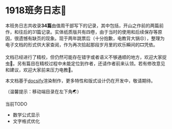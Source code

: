 # 1918班务日志🎉

本班务日志共收录**34篇**由值周干部写下的记录，其中包括，开山之作前的两篇前作，和往后的31篇记录。实体纸质版共有四卷，由于当时的使用和后续保存等原因，很遗憾有缺页的现象。现于两年跳票后（十分抱歉，电教背大锅😣），整理为电子文档的形式供大家查阅，作为再次拾起那段岁月里的欢乐瞬间的🎞️凭依。

文档已经进行了精校，但仍然可能存在错字或者语义不够通顺的地方，欢迎大家捉虫🌹。另有篇目在精校过程中未能定位到作者，还请作者前来认领。若有修改意见和建议，欢迎大家前来压力电教🤺。

本文档基于[docsify](https://docsify.js.org/#/zh-cn/)渲染制作，更多特性和版式设计仍在开发中，敬请期待。

（温馨提示：移动端目录在左下角🌏）

当前TODO

- 数学公式显示
- 文字格式优化
